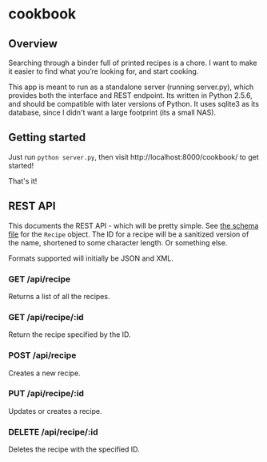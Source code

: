 # cookbook

## Overview

Searching through a binder full of printed recipes is a chore.  I want to make it easier to find what you’re looking for, and start cooking.

This app is meant to run as a standalone server (running server.py), which provides both the interface and REST endpoint.  Its written in Python 2.5.6, and should be compatible with later versions of Python.  It uses sqlite3 as its database, since I didn't want a large footprint (its a small NAS).

## Getting started

Just run ``python server.py``, then visit http://localhost:8000/cookbook/ to get started!

That's it!


## REST API

This documents the REST API - which will be pretty simple.  See [the schema file](data/schema.sql) for the ``Recipe`` object.  The ID for a recipe will be a sanitized version of the name, shortened to some character length.  Or something else.

Formats supported will initially be JSON and XML.

### GET /api/recipe

Returns a list of all the recipes.

### GET /api/recipe/:id

Return the recipe specified by the ID.

### POST /api/recipe

Creates a new recipe.

### PUT /api/recipe/:id

Updates or creates a recipe.

### DELETE /api/recipe/:id

Deletes the recipe with the specified ID.
